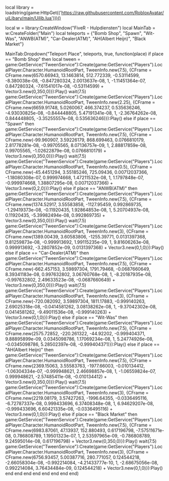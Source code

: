 local library = loadstring(game:HttpGet(('https://raw.githubusercontent.com/RobloxAvatar/uiLibary/main/Uilib.lua')))()

local w = library:CreateWindow("FiveR - Hulpdiensten")
local MainTab = w:CreateFolder("Main")
local teleports = {"Bomb Shop", "Spawn", "Wit-Was", "ANWB(ATM)", "Car-Dealer(ATM)", "AH(Albert Heijn)", "Black Market"}

MainTab:Dropdown("Teleport Place", teleports, true, function(place)
    if place == "Bomb Shop" then
        local tween = game:GetService("TweenService"):Create(game:GetService("Players").LocalPlayer.Character.HumanoidRootPart, TweenInfo.new(7.5), {CFrame = CFrame.new(6570.66943, 13.1463814, 512.772339, -0.53114599, -8.380038e-08, -0.847280324, 2.0013637e-08, 1, -1.11451364e-07, 0.847280324, -7.61541017e-08, -0.53114599) + Vector3.new(0,350,0)}):Play()
        wait(7.5)
        game:GetService("TweenService"):Create(game:GetService("Players").LocalPlayer.Character.HumanoidRootPart, TweenInfo.new(2.25), {CFrame = CFrame.new(6659.91748, 5.0260067, 466.374237, 0.535636246, -4.93030825e-08, -0.844448805, 5.47191341e-08, 1, -2.36764262e-08, 0.844448805, -3.35255557e-08, 0.535636246)}):Play()
    else
        if place == "Spawn" then
            game:GetService("TweenService"):Create(game:GetService("Players").LocalPlayer.Character.HumanoidRootPart, TweenInfo.new(7.5), {CFrame = CFrame.new(-99.960907, 3.59226179, 868.699463, 0.0766810179, 2.81778281e-08, -0.99705565, 8.07136757e-09, 1, 2.88817859e-08, 0.99705565, -1.02622879e-08, 0.0766810179) + Vector3.new(0,350,0)}):Play()
            wait(7.5)
            game:GetService("TweenService"):Create(game:GetService("Players").LocalPlayer.Character.HumanoidRootPart, TweenInfo.new(0.5), {CFrame = CFrame.new(-45.4451294, 3.55185246, 725.09436, 0.00712037366, -1.18080308e-07, 0.999974668, 1.47211532e-08, 1, 1.1797848e-07, -0.999974668, 1.38807295e-08, 0.00712037366) + Vector3.new(0,2,0)}):Play()
        else
            if place == "ANWB(ATM)" then
                game:GetService("TweenService"):Create(game:GetService("Players").LocalPlayer.Character.HumanoidRootPart, TweenInfo.new(7.5), {CFrame = CFrame.new(1374.52917, 3.55583858, -1127.95459, 0.992869735, -1.29419373e-08, -0.11920435, 1.92864853e-08, 1, 5.20704937e-08, 0.11920435, -5.39982494e-08, 0.992869735) + Vector3.new(0,350,0)}):Play()
                wait(7.5)
                game:GetService("TweenService"):Create(game:GetService("Players").LocalPlayer.Character.HumanoidRootPart, TweenInfo.new(3), {CFrame = CFrame.new(1389.00439, 3.60583806, -1255.39771, 0.0131397368, 9.81259873e-08, -0.999913692, 1.99115235e-09, 1, 9.81606263e-08, 0.999913692, -3.2807852e-09, 0.0131397368) + Vector3.new(0,1,0)}):Play()
            else
                if place == "Car-Dealer(ATM)" then
                    game:GetService("TweenService"):Create(game:GetService("Players").LocalPlayer.Character.HumanoidRootPart, TweenInfo.new(7.5), {CFrame = CFrame.new(-662.457153, 3.59897304, 1791.79468, -0.0687660649, 8.39341183e-08, 0.997632802, 3.06760768e-08, 1, -8.20187935e-08, -0.997632802, 2.49633523e-08, -0.0687660649) + Vector3.new(0,350,0)}):Play()
                    wait(7.5)
                    game:GetService("TweenService"):Create(game:GetService("Players").LocalPlayer.Character.HumanoidRootPart, TweenInfo.new(3), {CFrame = CFrame.new(-720.082092, 3.59897304, 1811.17883, -0.999140263, 2.69025318e-08, -0.0414581262, 3.08138262e-08, 1, -9.37042302e-08, 0.0414581262, -9.49011536e-08, -0.999140263) + Vector3.new(0,1,0)}):Play()
                else
                    if place == "Wit-Was" then
                        game:GetService("TweenService"):Create(game:GetService("Players").LocalPlayer.Character.HumanoidRootPart, TweenInfo.new(7.5), {CFrame = CFrame.new(2575.72852, -220.261322, -44.92202, -0.999404371, 9.88895899e-09, 0.0345098786, 1.17069234e-08, 1, 5.24774926e-08, -0.0345098786, 5.28502397e-08, -0.999404371)}):Play()
                    else
                        if place == "AH(Albert Heijn)" then
                            game:GetService("TweenService"):Create(game:GetService("Players").LocalPlayer.Character.HumanoidRootPart, TweenInfo.new(7.5), {CFrame = CFrame.new(2369.15063, 3.55583763, -1977.66003, -0.010134412, -1.06304334e-07, -0.999948621, 2.46698857e-08, 1, -1.06559824e-07, 0.999948621, -2.57485411e-08, -0.010134412) + Vector3.new(0,350,0)}):Play()
                            wait(7.5)
                            game:GetService("TweenService"):Create(game:GetService("Players").LocalPlayer.Character.HumanoidRootPart, TweenInfo.new(3), {CFrame = CFrame.new(2219.08179, 3.57427263, -1996.64355, -0.0336495116, -6.72787337e-08, 0.999433696, 6.37408348e-08, 1, 6.94629207e-08, -0.999433696, 6.60421335e-08, -0.0336495116) + Vector3.new(0,1,0)}):Play()
                        else
                            if place == "Black Market" then
                                game:GetService("TweenService"):Create(game:GetService("Players").LocalPlayer.Character.HumanoidRootPart, TweenInfo.new(7.5), {CFrame = CFrame.new(6983.87061, 47.13937, 152.880493, 0.617196798, -7.57511671e-08, 0.786808789, 1.19501323e-07, 1, 2.53597965e-09, -0.786808789, 9.24595014e-08, 0.617196798) + Vector3.new(0,350,0)}):Play()
                                wait(7.5)
                                game:GetService("TweenService"):Create(game:GetService("Players").LocalPlayer.Character.HumanoidRootPart, TweenInfo.new(3), {CFrame = CFrame.new(6756.93457, 5.00387716, 280.771057, 0.124544218, -2.66058304e-08, -0.992214084, -4.21433777e-10, 1, -2.68675056e-08, 0.992214084, 3.76434484e-09, 0.124544218) + Vector3.new(0,1,0)}):Play()
                            end
                        end
                    end
                end
            end
        end
    end
end)
